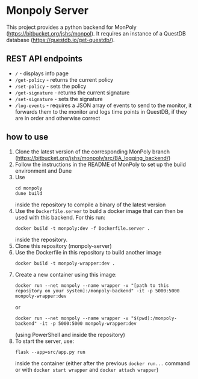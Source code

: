 # Monpoly Server

This project provides a python backend for MonPoly (https://bitbucket.org/jshs/monpol). It requires an instance of a QuestDB database (https://questdb.io/get-questdb/).



## REST API endpoints

- `/` - displays info page
- `/get-policy` - returns the current policy
- `/set-policy` - sets the policy
- `/get-signature` - returns the current signature
- `/set-signature` - sets the signature
- `/log-events` - requires a JSON array of events to send to the monitor, it forwards them to the monitor and logs time points in QuestDB, if they are in order and otherwise correct

## how to use

1. Clone the latest version of the corresponding MonPoly branch (https://bitbucket.org/jshs/monpoly/src/BA_logging_backend/)
2. Follow the instructions in the README of MonPoly to set up the build environment and Dune
3. Use 
    ```
    cd monpoly
    dune build
    ```
    inside the repository to compile a binary of the latest version
4. Use the `Dockerfile.server` to build a docker image that can then be used with this backend. For this run:  
    ```
    docker build -t monpoly:dev -f Dockerfile.server .
    ```
    inside the repository.
5. Clone this repository (monpoly-server)
6. Use the Dockerfile in this repository to build another image  
    ```
    docker build -t monpoly-wrapper:dev .
    ```
7. Create a new container using this image:  
    ```
    docker run --net monpoly --name wrapper -v "[path to this repository on your system]:/monpoly-backend" -it -p 5000:5000 monpoly-wrapper:dev
    ```  
    or
    ```
    docker run --net monpoly --name wrapper -v "$(pwd):/monpoly-backend" -it -p 5000:5000 monpoly-wrapper:dev
    ```
    (using PowerShell and inside the repository)
8. To start the server, use: 
    ```
    flask --app=src/app.py run
    ```
    inside the container (either after the previous `docker run...` command or with `docker start wrapper` and `docker attach wrapper`)
